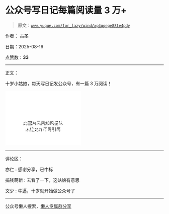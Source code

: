 # 公众号写日记每篇阅读量 3 万+

> 原文：[`www.yuque.com/for_lazy/wind/xp4qqege88te4pdy`](https://www.yuque.com/for_lazy/wind/xp4qqege88te4pdy)

作者： 古圣

日期：2025-08-16

点赞数：**33**

* * *

正文：

十岁小姑娘，每天写日记发公众号，有一篇 3 万阅读！

![](img/ea1b79d717444a67093c9a00cf310915.png "None")

* * *

评论区：

亦仁 : 感谢分享，已中标

搞钱萌新 : 去看了一下，这姑娘有意思

文少 : 牛逼，十岁就开始做公众号了

* * *

公众号懒人搜索，[懒人专属群分享](https://lazybook.fun/#/blog/group)